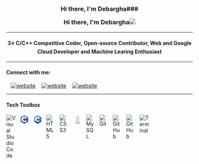 <!-- <img src="https://img.wallpapersafari.com/desktop/1680/1050/33/10/JYPM91.jpg" width="300"> -->

### <p style="text-align: center;"> Hi there, I'm Debargha###<p style="text-align: center;"> Hi there, I'm Debargha<img src="https://raw.githubusercontent.com/MartinHeinz/MartinHeinz/master/wave.gif" width="30"></p>

---
#### <p style="text-align: center;">3⭐ C/C++ Competitive Coder, Open-source Contributor, Web and Google Cloud Developer and Machine Learing Enthusiast </p>

---
#### Connect with me:

&nbsp;&nbsp;
[![website](./img/twitter-light.svg)](https://twitter.com/codestackr#gh-light-mode-only)
&nbsp;&nbsp;
[![website](./img/linkedin-light.svg)](https://linkedin.com/in/codeSTACKr#gh-light-mode-only)
&nbsp;&nbsp;
[![website](./img/instagram-light.svg)](https://instagram.com/codeSTACKr#gh-light-mode-only)

---

#### Tech Toolbox
<img align="left" alt="Visual Studio Code" width="26px" src="https://cdn.jsdelivr.net/gh/devicons/devicon/icons/vscode/vscode-original.svg" style="padding-right:10px;" />
<img align = "left" alt = "C" width = "26px" src = "img/C.png" style = "padding-right:10px;" />
<img align = "left" alt = "C++" width = "26px" src = "img/C++.png" style = "padding-right:10px;" />
<img align="left" alt="HTML5" width="26px" src="https://cdn.jsdelivr.net/gh/devicons/devicon/icons/html5/html5-original.svg" style="padding-right:10px;" />
<img align="left" alt="CSS3" width="26px" src="https://cdn.jsdelivr.net/gh/devicons/devicon/icons/css3/css3-original.svg" style="padding-right:10px;" />
<img align = "left" alt = "Java" width = "26px" src = "img/java.png" style = "padding-right:10px;" />
<img align="left" alt="MySQL" width="26px" src="https://cdn.jsdelivr.net/gh/devicons/devicon/icons/mysql/mysql-original.svg" style="padding-right:10px;" />
<img align="left" alt="Git" width="26px" src="https://cdn.jsdelivr.net/gh/devicons/devicon/icons/git/git-original.svg" style="padding-right:10px;" />
<img align="left" alt="GitHub" width="26px" src="https://user-images.githubusercontent.com/3369400/139447912-e0f43f33-6d9f-45f8-be46-2df5bbc91289.png" style="padding-right:10px;" />
<img align="left" alt="GitHub" width="26px" src="https://user-images.githubusercontent.com/3369400/139448065-39a229ba-4b06-434b-bc67-616e2ed80c8f.png" style="padding-right:10px;" />
<img align="left" alt="Terminal" width="26px" src="./img/terminal-light.svg" />
